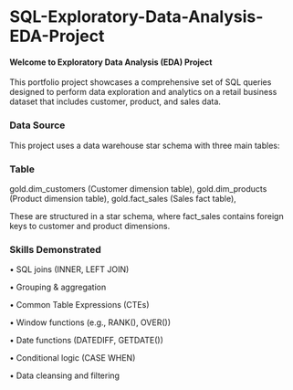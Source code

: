   # SQL-Exploratory-Data-Analysis-EDA-Project

  #### Welcome to Exploratory Data Analysis (EDA) Project
  This portfolio project showcases a comprehensive set of SQL queries designed to perform data exploration and analytics on a retail business dataset that includes customer, product, and sales data.
  
  ### Data Source
  
  This project uses a data warehouse star schema with three main tables:

  ### Table                                      
  gold.dim_customers (Customer dimension table),
  gold.dim_products	(Product dimension table),
  gold.fact_sales (Sales fact table),
  
  These are structured in a star schema, where fact_sales contains foreign keys to customer and product dimensions.

  ### Skills Demonstrated
  
  •	SQL joins (INNER, LEFT JOIN)
  
  •	Grouping & aggregation
  
  •	Common Table Expressions (CTEs)
  
  •	Window functions (e.g., RANK(), OVER())
  
  •	Date functions (DATEDIFF, GETDATE())
  
  •	Conditional logic (CASE WHEN)
  
  •	Data cleansing and filtering
  
